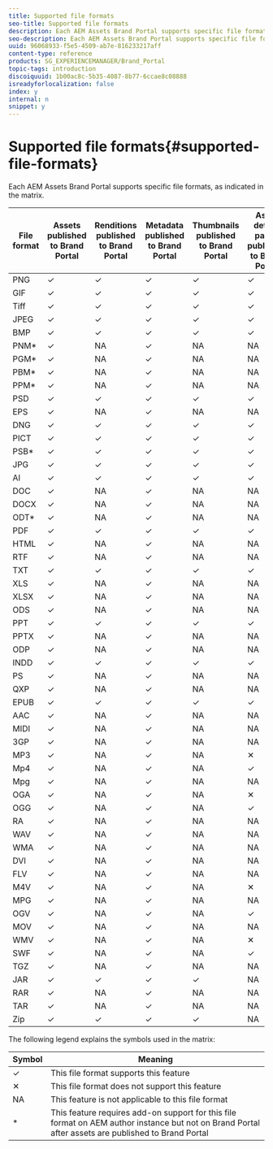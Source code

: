```yaml
---
title: Supported file formats
seo-title: Supported file formats
description: Each AEM Assets Brand Portal supports specific file formats, as indicated in the matrix. 
seo-description: Each AEM Assets Brand Portal supports specific file formats, as indicated in the matrix. 
uuid: 96068933-f5e5-4509-ab7e-816233217aff
content-type: reference
products: SG_EXPERIENCEMANAGER/Brand_Portal
topic-tags: introduction
discoiquuid: 1b00ac8c-5b35-4087-8b77-6ccae8c08888
isreadyforlocalization: false
index: y
internal: n
snippet: y
---
```


# Supported file formats{#supported-file-formats}

Each AEM Assets Brand Portal supports specific file formats, as indicated in the matrix.

|File format|Assets published to Brand Portal|Renditions published to Brand Portal|Metadata published to Brand Portal|Thumbnails published to Brand Portal|Asset details pages published to Brand Portal|Link shares|Link share thumbnails|Link share previews|
|--- |--- |--- |--- |--- |--- |--- |--- |--- |
|PNG|✓|✓|✓|✓|✓|✓|✓|✓|
|GIF|✓|✓|✓|✓|✓|✓|✓|✓|
|Tiff|✓|✓|✓|✓|✓|✓|✓|✕|
|JPEG|✓|✓|✓|✓|✓|✓|✓|✓|
|BMP|✓|✓|✓|✓|✓|✓|✓|✕|
|PNM*|✓|NA|✓|NA|NA|✓|NA|NA|
|PGM*|✓|NA|✓|NA|NA|✓|NA|NA|
|PBM*|✓|NA|✓|NA|NA|✓|NA|NA|
|PPM*|✓|NA|✓|NA|NA|✓|NA|NA|
|PSD|✓|✓|✓|✓|✓|✓|✓|✕|
|EPS|✓|NA|✓|NA|NA|✓|NA|✕|
|DNG|✓|✓|✓|✓|✓|✓|✓|✕|
|PICT|✓|✓|✓|✓|✓|✓|✓|✕|
|PSB*|✓|✓|✓|✓|✓|✓|✓|✕|
|JPG|✓|✓|✓|✓|✓|✓|✓|✓|
|AI|✓|✓|✓|✓|✓|✓|✓|✕|
|DOC|✓|NA|✓|NA|NA|✓|✕|✕|
|DOCX|✓|NA|✓|NA|NA|✓|✕|✕|
|ODT*|✓|NA|✓|NA|NA|✓|✕|✕|
|PDF|✓|✓|✓|✓|✓|✓|✓|✕|
|HTML|✓|NA|✓|NA|NA|✓|✕|✕|
|RTF|✓|NA|✓|NA|NA|✓|✕|✕|
|TXT|✓|✓|✓|✓|✓|✓|✓|✕|
|XLS|✓|NA|✓|NA|NA|✓|✕|✕|
|XLSX|✓|NA|✓|NA|NA|✓|✕|✕|
|ODS|✓|NA|✓|NA|NA|✓|✕|✕|
|PPT|✓|✓|✓|✓|✓|✓|✓|✕|
|PPTX|✓|NA|✓|NA|NA|✓|✕|✕|
|ODP|✓|NA|✓|NA|NA|✓|✕|✕|
|INDD|✓|✓|✓|✓|✓|✓|✓|✕|
|PS|✓|NA|✓|NA|NA|✓|✕|✕|
|QXP|✓|NA|✓|NA|NA|✓|✕|✕|
|EPUB|✓|✓|✓|✓|✓|✓|✓|✕|
|AAC|✓|NA|✓|NA|NA|✓|✕|✕|
|MIDI|✓|NA|✓|NA|NA|✓|✕|✕|
|3GP|✓|NA|✓|NA|NA|✓|✕|✕|
|MP3|✓|NA|✓|NA|✕|✓|✕|✕|
|Mp4|✓|NA|✓|NA|✓|✓|✕|✕|
|Mpg|✓|NA|✓|NA|NA|✓|✕|✕|
|OGA|✓|NA|✓|NA|✕|✓|✕|✕|
|OGG|✓|NA|✓|NA|✓|✓|✕|✕|
|RA|✓|NA|✓|NA|NA|✓|✕|✕|
|WAV|✓|NA|✓|NA|NA|✓|✕|✕|
|WMA|✓|NA|✓|NA|NA|✓|✕|✕|
|DVI|✓|NA|✓|NA|NA|✓|✕|✕|
|FLV|✓|NA|✓|NA|NA|✓|✕|✕|
|M4V|✓|NA|✓|NA|✕|✓|✕|✕|
|MPG|✓|NA|✓|NA|NA|✓|✕|✕|
|OGV|✓|NA|✓|NA|✓|✓|✕|✕|
|MOV|✓|NA|✓|NA|NA|✓|✕|✕|
|WMV|✓|NA|✓|NA|✕|✓|✕|✕|
|SWF|✓|NA|✓|NA|✓|✓|✕|✕|
|TGZ|✓|NA|✓|NA|NA|✓|NA|✕|
|JAR|✓|✓|✓|✓|NA|✓|✓|✕|
|RAR|✓|NA|✓|NA|NA|✓|NA|✕|
|TAR|✓|NA|✓|NA|NA|✓|NA|✕|
|Zip|✓|✓|✓|✓|NA|✓|✓|✕|

The following legend explains the symbols used in the matrix:

|Symbol|Meaning|
|--- |--- |
|✓|This file format supports this feature|
|✕|This file format does not support this feature|
|NA|This feature is not applicable to this file format|
|*|This feature requires add-on support for this file format on AEM author instance but not on Brand Portal after assets are published to Brand Portal|
